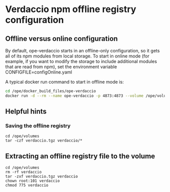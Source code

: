 # Verdaccio npm offline registry configuration

## Offline versus online configuration

By default, ope-verdaccio starts in an offline-only configuration, so it gets all of its npm modules from local storage. To start in online mode (for example, if you want to modify the storage to include additional modules that are read from npm), set the environment variable CONFIGFILE=configOnline.yaml

A typical docker run command to start in offline mode is:
```sh
cd /ope/docker_build_files/ope-verdaccio
docker run -d --rm --name ope-verdaccio -p 4873:4873 --volume /ope/volumes/verdaccio:/verdaccio/storage -e "CONFIGFILE=configOnline.yaml" ope-verdaccio
```

## Helpful hints

### Saving the offline registry
```
cd /ope/volumes
tar -czf verdaccio.tgz verdaccio/*
```

## Extracting an offline registry file to the volume
```
cd /ope/volumes
rm -rf verdaccio
tar -zxf verdaccio.tgz verdaccio
chown root:101 verdaccio
chmod 775 verdaccio
```
